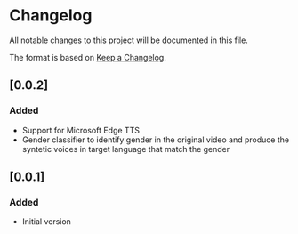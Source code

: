 # Changelog

All notable changes to this project will be documented in this file.

The format is based on [Keep a Changelog](https://keepachangelog.com/en/1.0.0/).


## [0.0.2]

### Added

- Support for Microsoft Edge TTS
- Gender classifier to identify gender in the original video and produce the syntetic voices in target language that match the gender

## [0.0.1]

### Added
- Initial version